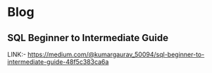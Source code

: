 # Blog

## SQL Beginner to Intermediate Guide 
LINK:- https://medium.com/@kumargaurav_50094/sql-beginner-to-intermediate-guide-48f5c383ca6a
